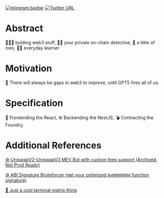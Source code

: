 [![telegram badge](https://img.shields.io/badge/%40h0tw4t3r-telegram-%23fff)](https://t.me/h0tw4t3r)
[![Twitter URL](https://img.shields.io/twitter/url?label=%400xh0tw4t3r&url=https%3A%2F%2Ftwitter.com%2F0xh0tw4t3r)](https://twitter.com/0xh0tw4t3r)

# Abstract

👷🏻‍♂️ bulding web3 stuff, 🕵️‍♂️ your private on-chain detective, 🥷 a little of mev, 👨‍🏫 everyday learner

# Motivation

🎯 There will always be gaps in web3 to improve, until GPT5 fires all of us.

# Specification

🌇 Frontending the React, ⚙️ Backending the NestJS, 💣 Contracting the Foundry.

# Additional References

[⚙️ UniswapV2-UniswapV3 MEV Bot with custom fees support (Archived, Not Prod Ready)](https://github.com/h0tw4t3r/arbitrageur)

[⚙️ ABI Signature Bruteforcer (get your optimized `0x00000000` function signature)](https://github.com/h0tw4t3r/abi-signature-bruteforcer)

[🌇 Just a cool terminal matrix thing](https://github.com/h0tw4t3r/tmatrix)
